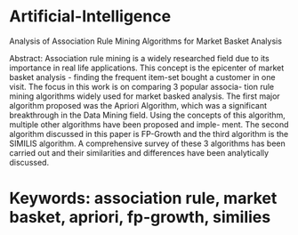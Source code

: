 # Artificial-Intelligence

Analysis of Association Rule Mining Algorithms for Market Basket Analysis

Abstract: Association rule mining is a widely researched field due to
its importance in real life applications. This concept is the epicenter of
market basket analysis - finding the frequent item-set bought a customer
in one visit. The focus in this work is on comparing 3 popular associa-
tion rule mining algorithms widely used for market basked analysis. The
first major algorithm proposed was the Apriori Algorithm, which was a
significant breakthrough in the Data Mining field. Using the concepts of
this algorithm, multiple other algorithms have been proposed and imple-
ment. The second algorithm discussed in this paper is FP-Growth and
the third algorithm is the SIMILIS algorithm. A comprehensive survey
of these 3 algorithms has been carried out and their similarities and
differences have been analytically discussed.

# Keywords: association rule, market basket, apriori, fp-growth, similies

